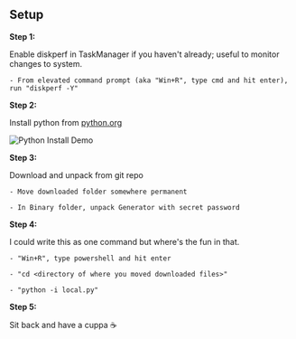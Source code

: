## Setup

**Step 1:**

Enable diskperf in TaskManager if you haven't already; useful to monitor changes to system.

    - From elevated command prompt (aka "Win+R", type cmd and hit enter), run "diskperf -Y"

**Step 2:**

Install python from [python.org](https://www.python.org/)

![Python Install Demo](install_assets/demo.gif)

**Step 3:**

Download and unpack from git repo

    - Move downloaded folder somewhere permanent

    - In Binary folder, unpack Generator with secret password

**Step 4:**

I could write this as one command but where's the fun in that.

    - "Win+R", type powershell and hit enter

    - "cd <directory of where you moved downloaded files>"

    - "python -i local.py"

**Step 5:**

Sit back and have a cuppa :coffee: